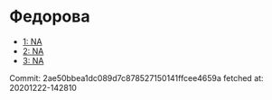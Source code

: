 # Федорова
- [1: NA](1.md)
- [2: NA](2.md)
- [3: NA](3.md)

Commit: 2ae50bbea1dc089d7c878527150141ffcee4659a
 fetched at: 20201222-142810
